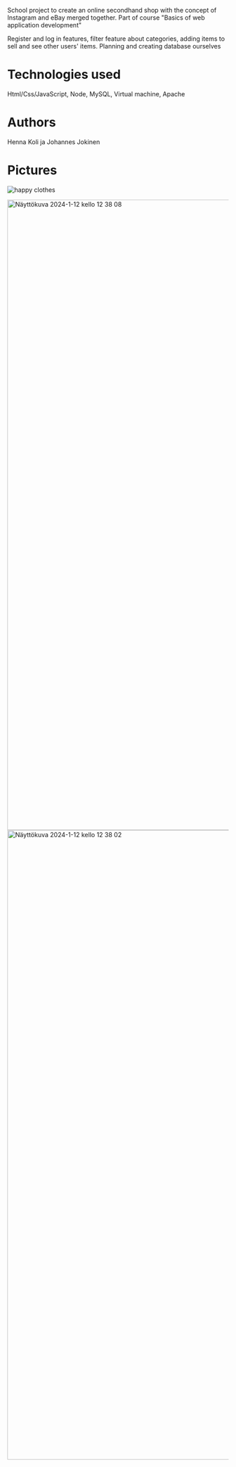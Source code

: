 School project to create an online secondhand shop with the concept of Instagram and eBay merged together.
Part of course "Basics of web application development"

Register and log in features, filter feature about categories, adding items to sell and see other users' items.
Planning and creating database ourselves

# Technologies used

Html/Css/JavaScript, Node, MySQL, Virtual machine, Apache

# Authors

Henna Koli ja Johannes Jokinen

# Pictures

![happy clothes](https://github.com/HennaK1/Second-Hand-Shop/assets/79135671/3cd862ba-628d-4a1c-b377-0970faf8e3b5)

<img width="1435" alt="Näyttökuva 2024-1-12 kello 12 38 08" src="https://github.com/HennaK1/Second-Hand-Shop/assets/79135671/8915a4c0-79cb-409e-b347-cb25871df0c1">

<img width="1433" alt="Näyttökuva 2024-1-12 kello 12 38 02" src="https://github.com/HennaK1/Second-Hand-Shop/assets/79135671/9ef35d5c-7498-4509-94a2-c6b1135c0364">
